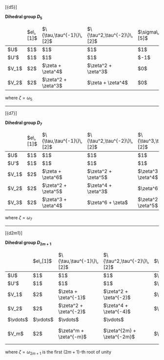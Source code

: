 [{d5}]

**Dihedral group $D_5$**

<table>
  <thead>
    <tr>
      <td> </td>
      <td c>$e\,[1]$</td>
      <td c>$\{\tau,\tau^{-1}\}\,[2]$</td>
      <td c>$\{\tau^2,\tau^{-2}\}\,[2]$</td>
      <td c>$\sigma\,[5]$</td>
    </tr>
  </thead>
  <tbody>
    <tr>
      <td>$U$</td>
      <td c>$1$</td>
      <td c>$1$</td>
      <td c>$1$</td>
      <td c>$1$</td>
    </tr>
    <tr>
      <td>$U'$</td>
      <td c>$1$</td>
      <td c>$1$</td>
      <td c>$1$</td>
      <td c>$-1$</td>
    </tr>
    <tr>
      <td>$V_1$</td>
      <td c>$2$</td>
      <td c>$\zeta + \zeta^4$</td>
      <td c>$\zeta^2 + \zeta^3$</td>
      <td c>$0$</td>
    </tr>
    <tr>
      <td>$V_2$</td>
      <td c>$2$</td>
      <td c>$\zeta^2 + \zeta^3$</td>
      <td c>$\zeta + \zeta^4$</td>
      <td c>$0$</td>
    </tr>
  </tbody>
</table>

where $\zeta = \omega_5$

---
[{d7}]

**Dihedral group $D_7$**

<table>
  <thead>
    <tr>
      <td> </td>
      <td c>$e\,[1]$</td>
      <td c>$\{\tau,\tau^{-1}\}\,[2]$</td>
      <td c>$\{\tau^2,\tau^{-2}\}\,[2]$</td>
      <td c>$\{\tau^3,\tau^{-3}\}\,[2]$</td>
      <td c>$\sigma\,[7]$</td>
    </tr>
  </thead>
  <tbody>
    <tr>
      <td>$U$</td>
      <td c>$1$</td>
      <td c>$1$</td>
      <td c>$1$</td>
      <td c>$1$</td>
      <td c>$1$</td>
    </tr>
    <tr>
      <td>$U'$</td>
      <td c>$1$</td>
      <td c>$1$</td>
      <td c>$1$</td>
      <td c>$1$</td>
      <td c>$-1$</td>
    </tr>
    <tr>
      <td>$V_1$</td>
      <td c>$2$</td>
      <td c>$\zeta + \zeta^6$</td>
      <td c>$\zeta^2 + \zeta^5$</td>
      <td c>$\zeta^3 + \zeta^4$</td>
      <td c>$0$</td>
    </tr>
    <tr>
      <td>$V_2$</td>
      <td c>$2$</td>
      <td c>$\zeta^2 + \zeta^5$</td>
      <td c>$\zeta^4 + \zeta^3$</td>
      <td c>$\zeta^6 + \zeta$</td>
      <td c>$0$</td>
    </tr>
    <tr>
      <td>$V_3$</td>
      <td c>$2$</td>
      <td c>$\zeta^3 + \zeta^4$</td>
      <td c>$\zeta^6 + \zeta$</td>
      <td c>$\zeta^2 + \zeta^5$</td>
      <td c>$0$</td>
    </tr>
  </tbody>
</table>

where $\zeta = \omega_7$

---
[{d2m1}]

**Dihedral group $D_{2m+1}$**

<table>
  <thead>
    <tr>
      <td> </td>
      <td c>$e\,[1]$</td>
      <td c>$\{\tau,\tau^{-1}\}\,[2]$</td>
      <td c>$\{\tau^2,\tau^{-2}\}\,[2]$</td>
      <td c>$\cdots$</td>
      <td c>$\{\tau^m,\tau^{-m}\}\,[2]$</td>
      <td c>$\sigma\,[2m+1]$</td>
    </tr>
  </thead>
  <tbody>
    <tr>
      <td>$U$</td>
      <td c>$1$</td>
      <td c>$1$</td>
      <td c>$1$</td>
      <td c>$\cdots$</td>
      <td c>$1$</td>
      <td c>$1$</td>
    </tr>
    <tr>
      <td>$U'$</td>
      <td c>$1$</td>
      <td c>$1$</td>
      <td c>$1$</td>
      <td c>$\cdots$</td>
      <td c>$1$</td>
      <td c>$-1$</td>
    </tr>
    <tr>
      <td>$V_1$</td>
      <td c>$2$</td>
      <td c>$\zeta + \zeta^{-1}$</td>
      <td c>$\zeta^2 + \zeta^{-2}$</td>
      <td c>$\cdots$</td>
      <td c>$\zeta^m + \zeta^{-m}$</td>
      <td c>$0$</td>
    </tr>
    <tr>
      <td>$V_2$</td>
      <td c>$2$</td>
      <td c>$\zeta^2 + \zeta^{-2}$</td>
      <td c>$\zeta^4 + \zeta^{-4}$</td>
      <td c>$\cdots$</td>
      <td c>$\zeta^{2m} + \zeta^{-2m}$</td>
      <td c>$0$</td>
    </tr>
    <tr>
      <td>$\vdots$</td>
      <td c>$\vdots$</td>
      <td c>$\vdots$</td>
      <td c>$\vdots$</td>
      <td c> </td>
      <td c>$\vdots$</td>
      <td c>$\vdots$</td>
    </tr>
    <tr>
      <td>$V_m$</td>
      <td c>$2$</td>
      <td c>$\zeta^m + \zeta^{-m}$</td>
      <td c>$\zeta^{2m} + \zeta^{-2m}$</td>
      <td c>$\cdots$</td>
      <td c>$\zeta^{m^2} + \zeta^{-m^2}$</td>
      <td c>$0$</td>
    </tr>
  </tbody>
</table>

where $\zeta = \omega_{2m+1}$ is the first $(2m+1)$-th root of unity